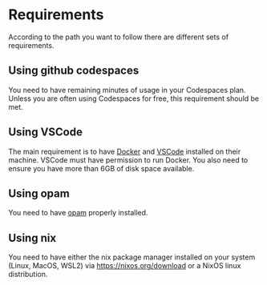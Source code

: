 # Requirements

According to the path you want to follow there are different sets of
requirements.

## Using github codespaces

You need to have remaining minutes of usage in your Codespaces plan.
Unless you are often using Codespaces for free, this requirement
should be met.

## Using VSCode

The main requirement is to have [Docker](https://www.docker.com) and
[VSCode](https://code.visualstudio.com) installed on their machine.
VSCode must have permission to run Docker. You also need to ensure
you have more than 6GB of disk space available.

## Using opam

You need to have [opam](https://opam.ocaml.org/doc/Install.html)
properly installed.

## Using nix

You need to have either the nix package manager installed on your
system (Linux, MacOS, WSL2) via https://nixos.org/download or a NixOS
linux distribution.
